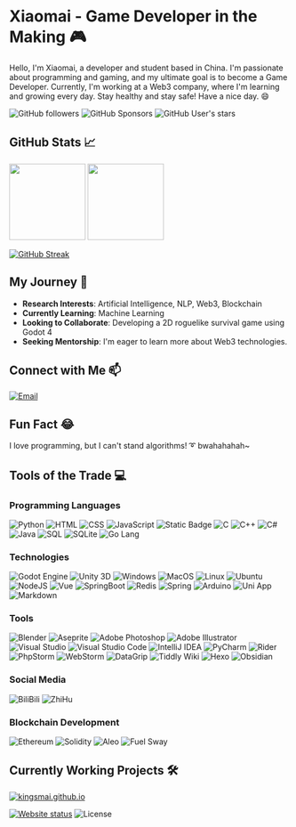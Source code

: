 <!--
**Kingsmai/Kingsmai** is a ✨ _special_ ✨ repository because its `README.md` (this file) appears on your GitHub profile.

Here are some ideas to get you started:

- 🔭 I’m currently working on ...
- 🌱 I’m currently learning ...
- 👯 I’m looking to collaborate on ...
- 🤔 I’m looking for help with ...
- 💬 Ask me about ...
- 📫 How to reach me: ...
- 😄 Pronouns: ...
- ⚡ Fun fact: ...
  -->
  
# Xiaomai - Game Developer in the Making :video_game:

Hello, I'm Xiaomai, a developer and student based in China. I'm passionate about programming and gaming, and my ultimate goal is to become a Game Developer. Currently, I'm working at a Web3 company, where I'm learning and growing every day. Stay healthy and stay safe! Have a nice day. :smile:

![GitHub followers](https://img.shields.io/github/followers/Kingsmai?style=social)
![GitHub Sponsors](https://img.shields.io/github/sponsors/Kingsmai?style=social)
![GitHub User's stars](https://img.shields.io/github/stars/Kingsmai?style=social)

## GitHub Stats :chart_with_upwards_trend:

<a href="https://kingsmai.github.io" style="text-decoration: none;">
  <img height="137px" src="https://github-readme-stats.vercel.app/api?username=Kingsmai&hide_title=true&show_icons=true&count_private=true&theme=tokyonight"/>
  <img height="137px" src="https://github-readme-stats.vercel.app/api/top-langs/?username=Kingsmai&hide=html&hide_title=true&layout=compact&theme=tokyonight"/>
</a>

[![GitHub Streak](https://streak-stats.demolab.com?user=Kingsmai&theme=tokyonight&date_format=%5BY.%5Dn.j&exclude_days=Sun%2CSat)](https://git.io/streak-stats)

## My Journey :rocket:

- **Research Interests**: Artificial Intelligence, NLP, Web3, Blockchain
- **Currently Learning**: Machine Learning
- **Looking to Collaborate**: Developing a 2D roguelike survival game using Godot 4
- **Seeking Mentorship**: I'm eager to learn more about Web3 technologies.

## Connect with Me :mailbox:

[![Email](https://img.shields.io/badge/Email-xsbugh%40gmail.com-red?style=for-the-badge&logo=gmail)](mailto:xsbugh@gmail.com)

## Fun Fact :joy:

I love programming, but I can't stand algorithms! :curly_loop: bwahahahah~

## Tools of the Trade :computer:

### Programming Languages

![Python](https://img.shields.io/badge/Python-000?logo=Python&style=for-the-badge)
![HTML](https://img.shields.io/badge/HTML-000?style=for-the-badge&logo=HTML5)
![CSS](https://img.shields.io/badge/CSS-000?style=for-the-badge&logo=CSS3)
![JavaScript](https://img.shields.io/badge/JavaScript-000?logo=JavaScript&style=for-the-badge)
![Static Badge](https://img.shields.io/badge/PHP-000?style=for-the-badge&logo=PHP)
![C](https://img.shields.io/badge/C-000?logo=C&style=for-the-badge)
![C++](https://img.shields.io/badge/C%2B%2B-000?logo=C%2B%2B&style=for-the-badge)
![C#](https://img.shields.io/badge/C%23-000?logo=C%23&style=for-the-badge)
![Java](https://img.shields.io/badge/Java-000?logo=Java&style=for-the-badge)
![SQL](https://img.shields.io/badge/SQL-000?style=for-the-badge&logo=MySQL)
![SQLite](https://img.shields.io/badge/SQLite-000?style=for-the-badge&logo=SQLite)
![Go Lang](https://img.shields.io/badge/Go%20Lang-000?style=for-the-badge&logo=Go)

### Technologies

![Godot Engine](https://img.shields.io/badge/Godot-000?style=for-the-badge&logo=GodotEngine)
![Unity 3D](https://img.shields.io/badge/Unity%203D-000?style=for-the-badge&logo=Unity)
![Windows](https://img.shields.io/badge/Windows-000?style=for-the-badge&logo=Windows)
![MacOS](https://img.shields.io/badge/MacOS-000?style=for-the-badge&logo=MacOS)
![Linux](https://img.shields.io/badge/Linux-000?style=for-the-badge&logo=Linux)
![Ubuntu](https://img.shields.io/badge/Ubuntu-000?style=for-the-badge&logo=Ubuntu)
![NodeJS](https://img.shields.io/badge/NodeJS-000?style=for-the-badge&logo=Node.JS)
![Vue](https://img.shields.io/badge/Vue-000?style=for-the-badge&logo=Vue.js)
![SpringBoot](https://img.shields.io/badge/SpringBoot-000?style=for-the-badge&logo=SpringBoot)
![Redis](https://img.shields.io/badge/Redis-000?style=for-the-badge&logo=Redis)
![Spring](https://img.shields.io/badge/Spring-000?style=for-the-badge&logo=Spring)
![Arduino](https://img.shields.io/badge/Arduino-000?style=for-the-badge&logo=Arduino)
![Uni App](https://img.shields.io/badge/UniApp-000?style=for-the-badge&logo=UniApp)
![Markdown](https://img.shields.io/badge/Markdown-000?style=for-the-badge&logo=Markdown)

### Tools

![Blender](https://img.shields.io/badge/Blender-000?style=for-the-badge&logo=Blender)
![Aseprite](https://img.shields.io/badge/Aseprite-000?style=for-the-badge&logo=Aseprite)
![Adobe Photoshop](https://img.shields.io/badge/Photoshop-000?style=for-the-badge&logo=Adobe%20Photoshop)
![Adobe Illustrator](https://img.shields.io/badge/Illustrator-000?style=for-the-badge&logo=Adobe%20Illustrator)
![Visual Studio](https://img.shields.io/badge/Visual%20Studio-000?style=for-the-badge&logo=Visual%20Studio)
![Visual Studio Code](https://img.shields.io/badge/Visual%20Studio%20Code-000?style=for-the-badge&logo=Visual%20Studio%20Code)
![IntelliJ IDEA](https://img.shields.io/badge/Idea-000?style=for-the-badge&logo=IntelliJ%20IDEA)
![PyCharm](https://img.shields.io/badge/PyCharm-000?style=for-the-badge&logo=PyCharm)
![Rider](https://img.shields.io/badge/Rider-000?style=for-the-badge&logo=Rider)
![PhpStorm](https://img.shields.io/badge/PhpStorm-000?style=for-the-badge&logo=PhpStorm)
![WebStorm](https://img.shields.io/badge/WebStorm-000?style=for-the-badge&logo=WebStorm)
![DataGrip](https://img.shields.io/badge/DataGrip-000?style=for-the-badge&logo=DataGrip)
![Tiddly Wiki](https://img.shields.io/badge/Tiddly%20Wiki-000?style=for-the-badge&logo=Wikipedia)
![Hexo](https://img.shields.io/badge/Hexo-000?style=for-the-badge&logo=Hexo)
![Obsidian](https://img.shields.io/badge/Obsidian-000?style=for-the-badge&logo=Obsidian)

### Social Media

![BiliBili](https://img.shields.io/badge/BiliBili-000?style=for-the-badge&logo=BiliBili)
![ZhiHu](https://img.shields.io/badge/ZhiHu-000?style=for-the-badge&logo=ZhiHu)

### Blockchain Development

![Ethereum](https://img.shields.io/badge/Ethereum-000?style=for-the-badge&logo=Ethereum)
![Solidity](https://img.shields.io/badge/Solidity-000?style=for-the-badge&logo=Solidity)
![Aleo](https://img.shields.io/badge/Aleo-000?style=for-the-badge&logo=Aleo)
![Fuel Sway](https://img.shields.io/badge/Fuel%20Sway-000?style=for-the-badge&logo=Fuel)

## Currently Working Projects :hammer_and_wrench:

[![kingsmai.github.io](https://github-readme-stats.vercel.app/api/pin/?username=kingsmai&repo=kingsmai.github.io&theme=tokyonight)](https://github.com/Kingsmai/kingsmai.github.io)

[![Website status](https://img.shields.io/website?style=for-the-badge&up_message=online&url=https%3A%2F%2Fkingsmai.github.io)](https://kingsmai.github.io)
![License](https://img.shields.io/github/license/kingsmai/kingsmai.github.io?style=for-the-badge)
